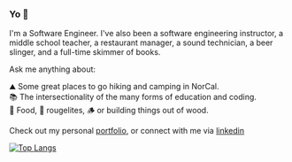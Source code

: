 ### Yo 👊

I'm a Software Engineer. I've also been a software engineering instructor, a middle school teacher, a restaurant manager, a sound technician, a beer slinger, and a full-time skimmer of books.

Ask me anything about:

⛰️ Some great places to go hiking and camping in NorCal.  
📚 The intersectionality of the many forms of education and coding.  
🍲 Food, 👾 rougelites, 🪵 or building things out of wood.  

Check out my personal [portfolio](https://www.ahrampy.com), or connect with me via [linkedin](https://www.linkedin.com/in/adrian-rampy-1b8924198/)

[![Top Langs](https://github-readme-stats.vercel.app/api/top-langs/?username=ahrampy&langs_count=8&layout=compact)](https://github.com/anuraghazra/github-readme-stats)
